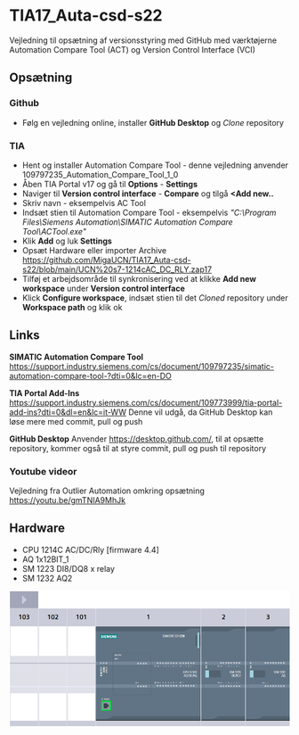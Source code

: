 # TIA17_Auta-csd-s22
Vejledning til opsætning af versionsstyring med GitHub med værktøjerne Automation Compare Tool (ACT) og Version Control Interface (VCI)

## Opsætning
### Github
- Følg en vejledning online, installer **GitHub Desktop** og *Clone* repository
### TIA
- Hent og installer Automation Compare Tool - denne vejledning anvender 109797235_Automation_Compare_Tool_1_0
- Åben TIA Portal v17 og gå til **Options** - **Settings**
- Naviger til **Version control interface** - **Compare** og tilgå **<Add new..**
- Skriv navn - eksempelvis AC Tool 
- Indsæt stien til Automation Compare Tool - eksempelvis *"C:\Program Files\Siemens Automation\SIMATIC Automation Compare Tool\ACTool.exe"*
- Klik **Add** og luk **Settings**
- Opsæt Hardware eller importer Archive https://github.com/MigaUCN/TIA17_Auta-csd-s22/blob/main/UCN%20s7-1214cAC_DC_RLY.zap17
- Tilføj et arbejdsområde til synkronisering ved at klikke **Add new workspace** under **Version control interface**
- Klick **Configure workspace**, indsæt stien til det *Cloned* repository under **Workspace path** og klik ok

## Links
**SIMATIC Automation Compare Tool** https://support.industry.siemens.com/cs/document/109797235/simatic-automation-compare-tool-?dti=0&lc=en-DO

**TIA Portal Add-Ins** https://support.industry.siemens.com/cs/document/109773999/tia-portal-add-ins?dti=0&dl=en&lc=it-WW
Denne vil udgå, da GitHub Desktop kan løse mere med commit, pull og push

**GitHub Desktop**
Anvender https://desktop.github.com/, til at opsætte repository, kommer også til at styre commit, pull og push til repository

### Youtube videor 
Vejledning fra Outlier Automation omkring opsætning https://youtu.be/gmTNIA9MhJk

## Hardware
- CPU 1214C AC/DC/Rly [firmware 4.4]
- AQ 1x12BIT_1
- SM 1223 DI8/DQ8 x relay
- SM 1232 AQ2

![Hardware_1214cAC_DC_RLY](https://github.com/MigaUCN/TIA17_Auta-csd-s22/blob/main/images/Hardware_1214cAC_DC_RLY.png)
